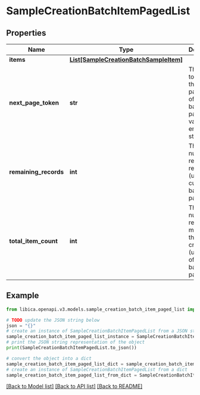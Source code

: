 # SampleCreationBatchItemPagedList


## Properties

Name | Type | Description | Notes
------------ | ------------- | ------------- | -------------
**items** | [**List[SampleCreationBatchSampleItem]**](SampleCreationBatchSampleItem.md) |  | 
**next_page_token** | **str** | The cursor to request the next page. For offset-based paging the value is an empty string. | [optional] 
**remaining_records** | **int** | The number of records remaining (used in cursor based pagination) | [optional] 
**total_item_count** | **int** | The total number of records matching the search criteria (used in offset based pagination) | [optional] 

## Example

```python
from libica.openapi.v3.models.sample_creation_batch_item_paged_list import SampleCreationBatchItemPagedList

# TODO update the JSON string below
json = "{}"
# create an instance of SampleCreationBatchItemPagedList from a JSON string
sample_creation_batch_item_paged_list_instance = SampleCreationBatchItemPagedList.from_json(json)
# print the JSON string representation of the object
print(SampleCreationBatchItemPagedList.to_json())

# convert the object into a dict
sample_creation_batch_item_paged_list_dict = sample_creation_batch_item_paged_list_instance.to_dict()
# create an instance of SampleCreationBatchItemPagedList from a dict
sample_creation_batch_item_paged_list_from_dict = SampleCreationBatchItemPagedList.from_dict(sample_creation_batch_item_paged_list_dict)
```
[[Back to Model list]](../README.md#documentation-for-models) [[Back to API list]](../README.md#documentation-for-api-endpoints) [[Back to README]](../README.md)


